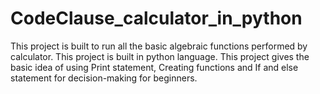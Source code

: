 # CodeClause_calculator_in_python
This project is built to run all the basic algebraic functions performed by calculator.
This project is built in python language.
This project gives the basic idea of using Print statement, Creating functions and If and else statement for decision-making for beginners.
